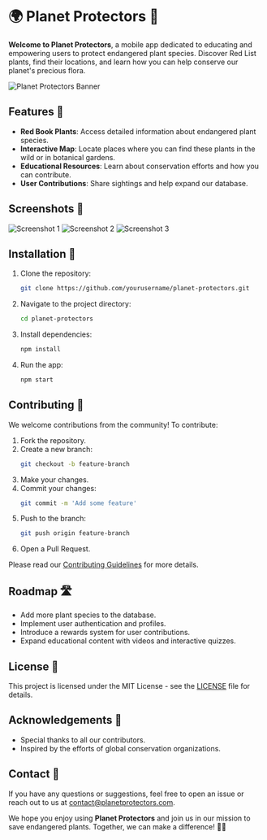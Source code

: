# 🌍 Planet Protectors 📱

**Welcome to Planet Protectors**, a mobile app dedicated to educating and empowering users to protect endangered plant species. Discover Red List plants, find their locations, and learn how you can help conserve our planet's precious flora.

![Planet Protectors Banner](path_to_banner_image)

## Features 🌟
- **Red Book Plants**: Access detailed information about endangered plant species.
- **Interactive Map**: Locate places where you can find these plants in the wild or in botanical gardens.
- **Educational Resources**: Learn about conservation efforts and how you can contribute.
- **User Contributions**: Share sightings and help expand our database.

## Screenshots 📸
![Screenshot 1](path_to_screenshot_1)
![Screenshot 2](path_to_screenshot_2)
![Screenshot 3](path_to_screenshot_3)

## Installation 🚀
1. Clone the repository:
    ```bash
    git clone https://github.com/yourusername/planet-protectors.git
    ```
2. Navigate to the project directory:
    ```bash
    cd planet-protectors
    ```
3. Install dependencies:
    ```bash
    npm install
    ```
4. Run the app:
    ```bash
    npm start
    ```

## Contributing 🤝
We welcome contributions from the community! To contribute:
1. Fork the repository.
2. Create a new branch:
    ```bash
    git checkout -b feature-branch
    ```
3. Make your changes.
4. Commit your changes:
    ```bash
    git commit -m 'Add some feature'
    ```
5. Push to the branch:
    ```bash
    git push origin feature-branch
    ```
6. Open a Pull Request.

Please read our [Contributing Guidelines](CONTRIBUTING.md) for more details.

## Roadmap 🛣
- Add more plant species to the database.
- Implement user authentication and profiles.
- Introduce a rewards system for user contributions.
- Expand educational content with videos and interactive quizzes.

## License 📄
This project is licensed under the MIT License - see the [LICENSE](LICENSE) file for details.

## Acknowledgements 🙏
- Special thanks to all our contributors.
- Inspired by the efforts of global conservation organizations.

## Contact 📧
If you have any questions or suggestions, feel free to open an issue or reach out to us at [contact@planetprotectors.com](mailto:contact@planetprotectors.com).

We hope you enjoy using **Planet Protectors** and join us in our mission to save endangered plants. Together, we can make a difference! 🌱🌿
